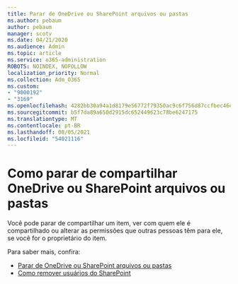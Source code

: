 ```yaml
---
title: Parar de OneDrive ou SharePoint arquivos ou pastas
ms.author: pebaum
author: pebaum
manager: scotv
ms.date: 04/21/2020
ms.audience: Admin
ms.topic: article
ms.service: o365-administration
ROBOTS: NOINDEX, NOFOLLOW
localization_priority: Normal
ms.collection: Adm_O365
ms.custom:
- "9000192"
- "3169"
ms.openlocfilehash: 4282bb30a94a1d8179e56772f79350ac9c6f756d87ccfbec46e0418a3cc18612
ms.sourcegitcommit: b5f7da89a650d2915dc652449623c78be6247175
ms.translationtype: MT
ms.contentlocale: pt-BR
ms.lasthandoff: 08/05/2021
ms.locfileid: "54021116"
---
```

# <a name="how-to-stop-sharing-onedrive-or-sharepoint-files-or-folders"></a>Como parar de compartilhar OneDrive ou SharePoint arquivos ou pastas

Você pode parar de compartilhar um item, ver com quem ele é compartilhado ou alterar as permissões que outras pessoas têm para ele, se você for o proprietário do item.

Para saber mais, confira: 

- [Parar de OneDrive ou SharePoint arquivos ou pastas](https://support.office.com/article/stop-sharing-onedrive-or-sharepoint-files-or-folders-or-change-permissions-0a36470f-d7fe-40a0-bd74-0ac6c1e13323)
- [Como remover usuários do SharePoint](/sharepoint/remove-users)